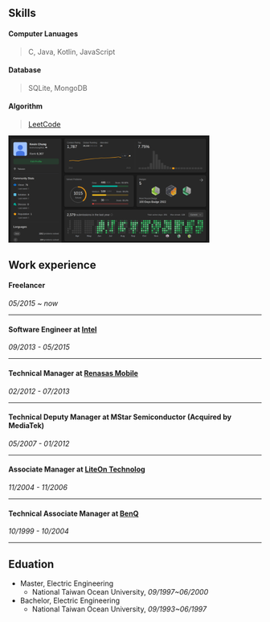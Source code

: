 

## Skills
#### Computer Lanuages
>C, Java, Kotlin, JavaScript
#### Database
>SQLite, MongoDB
#### Algorithm
>[LeetCode](https://leetcode.com/kevinchung0921/)
<img width='400' src='https://github.com/kevinchung0921/resume/blob/b35cc92a912cecd41cee3e8295ee38689b1b7405/images/leetcode_2023_03.png' />

## Work experience

#### Freelancer 
*05/2015 ~ now*

---

#### Software Engineer at [Intel](https://www.intel.com/)
*09/2013 - 05/2015*

---
#### Technical Manager at [Renasas Mobile](https://www.renasas.com/)
*02/2012 - 07/2013*

---
#### Technical Deputy Manager at MStar Semiconductor (Acquired by MediaTek)
*05/2007 - 01/2012*

---
#### Associate Manager at [LiteOn Technolog](https://www.liteon.com/)
*11/2004 - 11/2006*

---
#### Technical Associate Manager at [BenQ](https://www.benq.com)
*10/1999 - 10/2004*

---


## Eduation
* Master, Electric Engineering
    * National Taiwan Ocean University, *09/1997~06/2000*
* Bachelor, Electric Engineering
    * National Taiwan Ocean University, *09/1993~06/1997*
